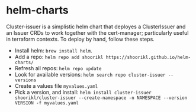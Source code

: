# helm-charts

Cluster-issuer is a simplistic helm chart that deployes a ClusterIssuer and an Issuer CRDs to work together with the cert-manager; particularly useful in terraform contexts. To deploy by hand, follow these steps.

* Install helm: `brew install helm`.
* Add a repo: `helm repo add shoorikl https://shoorikl.github.io/helm-charts/`
* Refresh all repos: `helm repo update`
* Look for available versions: `helm search repo cluster-issuer --versions`
* Create a values file `myvalues.yaml`
* Pick a version, and install: `helm install cluster-issuer shoorikl/cluster-issuer --create-namespace -n NAMESPACE --version VERSION -f myvalues.yaml`
